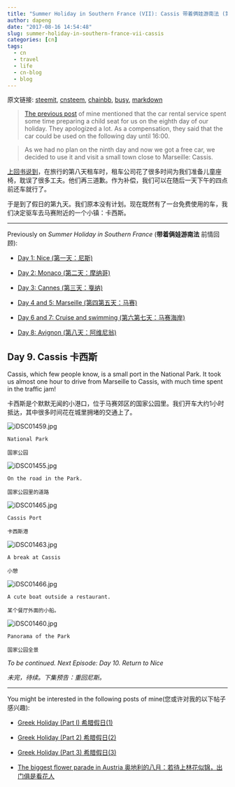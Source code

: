 ```yaml
---
title: "Summer Holiday in Southern France (VII): Cassis 带着俩娃游南法 (第九天): 卡西斯"
author: dapeng
date: "2017-08-16 14:54:48"
slug: summer-holiday-in-southern-france-vii-cassis
categories: [cn]
tags: 
  - cn
  - travel
  - life
  - cn-blog
  - blog
---
```


原文链接: [steemit](https://steemit.com/cn/@dapeng/summer-holiday-in-southern-france-vii-cassis), [cnsteem](https://cnsteem.com/cn/@dapeng/summer-holiday-in-southern-france-vii-cassis), [chainbb](https://chainbb.com/cn/@dapeng/summer-holiday-in-southern-france-vii-cassis), [busy](https://busy.org/cn/@dapeng/summer-holiday-in-southern-france-vii-cassis), [markdown](https://raw.githubusercontent.com/pzhaonet/steem_mirror/master/content/post/summer-holiday-in-southern-france-vii-cassis.md)

> [The previous post](https://steemit.com/cn/@dapeng/summer-holiday-in-southern-france-vi-avignon) of mine mentioned that the car rental service spent some time preparing a child seat for us on the eighth day of our holiday. They apologized a lot. As a compensation, they said that the car could be used on the following day until 16:00. 

>
> As we had no plan on the ninth day and now we got a free car, we decided to use it and visit a small town close to Marseille: Cassis.


[上回书说到](https://steemit.com/cn/@dapeng/summer-holiday-in-southern-france-vi-avignon)，在旅行的第八天租车时，租车公司花了很多时间为我们准备儿童座椅，耽误了很多工夫。他们再三道歉。作为补偿，我们可以在随后一天下午的四点前还车就行了。


于是到了假日的第九天。我们原本没有计划。现在既然有了一台免费使用的车，我们决定驱车去马赛附近的一个小镇：卡西斯。


---


Previously on *Summer Holiday in Southern France* (**带着俩娃游南法** 前情回顾):


- [Day 1: Nice (第一天：尼斯)](https://steemit.com/cn/@dapeng/summer-holidy-in-southern-france-i-1)


- [Day 2: Monaco (第二天：摩纳哥)](https://steemit.com/cn/@dapeng/summer-holidy-in-southern-france-ii-monoca-2)


- [Day 3: Cannes (第三天：戛纳)](https://steemit.com/cn/@dapeng/summer-holidy-in-southern-france-iii-cannes-3)


- [Day 4 and 5: Marseille (第四第五天：马赛)](https://steemit.com/cn/@dapeng/summer-holidy-in-southern-france-iv-marseille)


- [Day 6 and 7: Cruise and swimming (第六第七天：马赛海岸)](https://steemit.com/cn/@dapeng/summer-holidy-in-southern-france-v-coast)


- [Day 8: Avignon (第八天：阿维尼翁)](https://steemit.com/cn/@dapeng/summer-holiday-in-southern-france-vi-avignon)





## Day 9. Cassis 卡西斯


Cassis, which few people know, is a small port in the National Park. It took us almost one hour to drive from Marseille  to Cassis, with much time spent in the traffic jam!


卡西斯是个默默无闻的小港口，位于马赛郊区的国家公园里。我们开车大约1小时抵达，其中很多时间花在城里拥堵的交通上了。


![iDSC01459.jpg](https://steemitimages.com/DQmdGfNsfQtya9GKpkiQqwecTvHeqBZEy5XZcvmRz8grsb2/iDSC01459.jpg)


`National Park`

`国家公园`


![iDSC01455.jpg](https://steemitimages.com/DQmPFRyUZ5L7CR4snfoYvTPXqabqB33uxEA1JzotehYjfju/iDSC01455.jpg)


`On the road in the Park.`

`国家公园里的道路`


![iDSC01465.jpg](https://steemitimages.com/DQmT2zuAPyGo4eqfrxi8pbrStG268CArSW667wH5cJU3xAh/iDSC01465.jpg)


`Cassis Port`

`卡西斯港`


![iDSC01463.jpg](https://steemitimages.com/DQmSQcFZhCtqpPNFboHbbZoKj2cRzGzRh62X1vbfmzRXDmG/iDSC01463.jpg)


`A break at Cassis`

`小憩`



![iDSC01466.jpg](https://steemitimages.com/DQmUwT97cKRrmBrUMHxyTAnLJb1dDYaY9fB9awuJdqVZDXc/iDSC01466.jpg)


`A cute boat outside a restaurant.`

`某个餐厅外面的小船。`


![iDSC01460.jpg](https://steemitimages.com/DQmQdstnsdGSiEMt3ygqswHrspFqgmE9fAnUixip7RAVVfP/iDSC01460.jpg)

`Panorama of the Park`

`国家公园全景`


*To be continued. Next Episode: Day 10. Return to Nice* 


*未完，待续。下集预告：重回尼斯。*


---


You might be interested in the following posts of mine(您或许对我的以下帖子感兴趣):


- [Greek Holiday (Part I) 希腊假日(1)](https://steemit.com/cn/@dapeng/greek-holiday-part-i-1)


- [Greek Holiday (Part 2)   希腊假日(2)](https://steemit.com/cn/@dapeng/greek-holiday-part-2-2)


- [Greek Holiday (Part 3) 希腊假日(3)](https://steemit.com/cn/@someone/greek-holiday-part-3-3-by-dapeng)


- [The biggest flower parade in Austria 奥地利的八月：若待上林花似锦，出门俱是看花人](https://steemit.com/cn/@dapeng/flower-parade-in-ebbs-austria)
